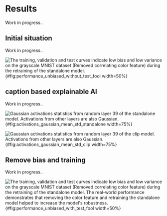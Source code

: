 # Results
Work in progress..

## Initial situation
Work in progress..

![The training, validation and test curves indicate low bias and low variance on the grayscale MNIST dataset (Removed correlating color feature) during the retraining of the standalone model.](source/figures/performance_unbiased_without_test_fool.png "Training, validation and test curves on the grayscale MNIST dataset."){#fig:performance_unbiased_without_test_fool width=50%}

## caption based explainable AI
Work in progress..

![Gaussian activations statistics from random layer 39 of the standalone model. Activations from other layers are also Gaussian.](source/figures/activations_gaussian_mean_std_standalone.png "Gaussian activations statistics from random layer 39 of the standalone model."){#fig:activations_gaussian_mean_std_standalone width=75%}

![Gaussian activations statistics from random layer 39 of the clip model. Activations from other layers are also Gaussian.](source/figures/activations_gaussian_mean_std_clip.png "Gaussian activations statistics from random layer 39 of the clip model."){#fig:activations_gaussian_mean_std_clip width=75%}

## Remove bias and training
Work in progress..

![The training, validation and test curves indicate low bias and low variance on the grayscale MNIST dataset (Removed correlating color feature) during the retraining of the standalone model. The real-world performance demonstrates that removing the color feature and retraining the standalone model helped to increase the model's robustness.](source/figures/performance_unbiased_with_test_fool.png "Training, validation, test and real-world curves on the grayscale MNIST dataset."){#fig:performance_unbiased_with_test_fool width=50%}
